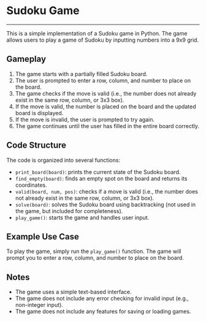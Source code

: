 # Sudoku Game
--------------------------------

This is a simple implementation of a Sudoku game in Python. The game allows users to play a game of Sudoku by inputting numbers into a 9x9 grid.

## Gameplay

1. The game starts with a partially filled Sudoku board.
2. The user is prompted to enter a row, column, and number to place on the board.
3. The game checks if the move is valid (i.e., the number does not already exist in the same row, column, or 3x3 box).
4. If the move is valid, the number is placed on the board and the updated board is displayed.
5. If the move is invalid, the user is prompted to try again.
6. The game continues until the user has filled in the entire board correctly.

## Code Structure

The code is organized into several functions:

* `print_board(board)`: prints the current state of the Sudoku board.
* `find_empty(board)`: finds an empty spot on the board and returns its coordinates.
* `valid(board, num, pos)`: checks if a move is valid (i.e., the number does not already exist in the same row, column, or 3x3 box).
* `solve(board)`: solves the Sudoku board using backtracking (not used in the game, but included for completeness).
* `play_game()`: starts the game and handles user input.

## Example Use Case

To play the game, simply run the `play_game()` function. The game will prompt you to enter a row, column, and number to place on the board.

## Notes

* The game uses a simple text-based interface.
* The game does not include any error checking for invalid input (e.g., non-integer input).
* The game does not include any features for saving or loading games.

